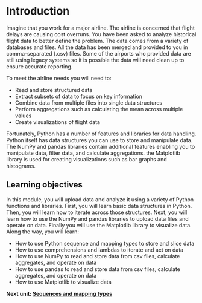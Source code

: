 # Introduction

Imagine that you work for a major airline. The airline is concerned that flight delays are causing cost overruns. You have been asked to analyze historical flight data to better define the problem. The data comes from a variety of databases and files. All the data has been merged and provided to you in comma-separated (.csv) files. Some of the airports who provided data are still using legacy systems so it is possible the data will need clean up to ensure accurate reporting. 

To meet the airline needs you will need to:
- Read and store structured data
- Extract subsets of data to focus on key information
- Combine data from multiple files into single data structures
- Perform aggregations such as calculating the mean across multiple values
- Create visualizations of flight data

Fortunately, Python has a number of features and libraries for data handling. Python itself has data structures you can use to store and manipulate data. The NumPy and pandas libraries contain additional features enabling you to manipulate data, filter data, and calculate aggregations. the Matplotlib library is used for creating visualizations such as bar graphs and histograms. 

## Learning objectives

In this module, you will upload data and analyze it using a variety of Python functions and libraries. First, you will learn basic data structures in Python. Then, you will learn how to iterate across those structures. Next, you will learn how to use the NumPy and pandas libraries to upload data files and operate on data. Finally you will use the Matplotlib library to visualize data. Along the way, you will learn:

- How to use Python sequence and mapping types to store and slice data
- How to use comprehensions and lambdas to iterate and act on data
- How to use NumPy to read and store data from csv files, calculate aggregates, and operate on data
- How to use pandas to read and store data from csv files, calculate aggregates, and operate on data
- How to use Matplotlib to visualize data

**Next unit: [Sequences and mapping types](1-sequences-mappingtypes.md)**